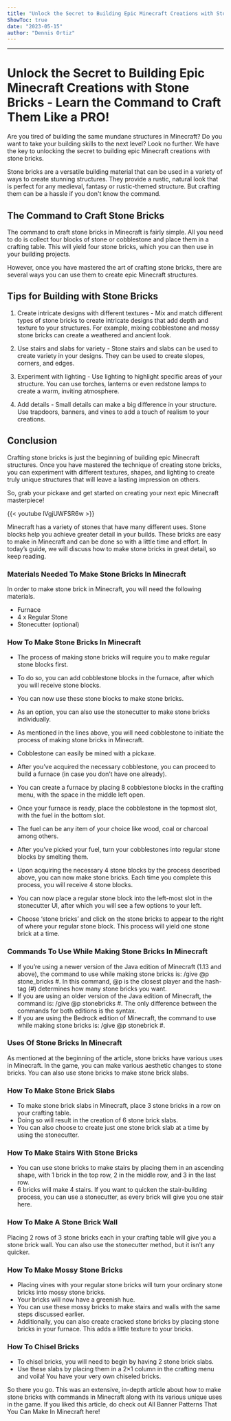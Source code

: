 ```yaml
---
title: "Unlock the Secret to Building Epic Minecraft Creations with Stone Bricks - Learn the Command to Craft Them Like a PRO!"
ShowToc: true 
date: "2023-05-15"
author: "Dennis Ortiz"
---
```

*****
# Unlock the Secret to Building Epic Minecraft Creations with Stone Bricks - Learn the Command to Craft Them Like a PRO!

Are you tired of building the same mundane structures in Minecraft? Do you want to take your building skills to the next level? Look no further. We have the key to unlocking the secret to building epic Minecraft creations with stone bricks.

Stone bricks are a versatile building material that can be used in a variety of ways to create stunning structures. They provide a rustic, natural look that is perfect for any medieval, fantasy or rustic-themed structure. But crafting them can be a hassle if you don't know the command.

## The Command to Craft Stone Bricks

The command to craft stone bricks in Minecraft is fairly simple. All you need to do is collect four blocks of stone or cobblestone and place them in a crafting table. This will yield four stone bricks, which you can then use in your building projects.

However, once you have mastered the art of crafting stone bricks, there are several ways you can use them to create epic Minecraft structures.

## Tips for Building with Stone Bricks

1. Create intricate designs with different textures - Mix and match different types of stone bricks to create intricate designs that add depth and texture to your structures. For example, mixing cobblestone and mossy stone bricks can create a weathered and ancient look.

2. Use stairs and slabs for variety - Stone stairs and slabs can be used to create variety in your designs. They can be used to create slopes, corners, and edges.

3. Experiment with lighting - Use lighting to highlight specific areas of your structure. You can use torches, lanterns or even redstone lamps to create a warm, inviting atmosphere.

4. Add details - Small details can make a big difference in your structure. Use trapdoors, banners, and vines to add a touch of realism to your creations.

## Conclusion

Crafting stone bricks is just the beginning of building epic Minecraft structures. Once you have mastered the technique of creating stone bricks, you can experiment with different textures, shapes, and lighting to create truly unique structures that will leave a lasting impression on others.

So, grab your pickaxe and get started on creating your next epic Minecraft masterpiece!

{{< youtube lVgjUWFSR6w >}} 



Minecraft has a variety of stones that have many different uses. Stone blocks help you achieve greater detail in your builds. These bricks are easy to make in Minecraft and can be done so with a little time and effort. In today’s guide, we will discuss how to make stone bricks in great detail, so keep reading.
 
### Materials Needed To Make Stone Bricks In Minecraft
 
In order to make stone brick in Minecraft, you will need the following materials.
 
- Furnace
 - 4 x Regular Stone
 - Stonecutter (optional)

 
### How To Make Stone Bricks In Minecraft
 
- The process of making stone bricks will require you to make regular stone blocks first.
 - To do so, you can add cobblestone blocks in the furnace, after which you will receive stone blocks.
 - You can now use these stone blocks to make stone bricks.
 - As an option, you can also use the stonecutter to make stone bricks individually.
 - As mentioned in the lines above, you will need cobblestone to initiate the process of making stone bricks in Minecraft.
 - Cobblestone can easily be mined with a pickaxe.
 - After you’ve acquired the necessary cobblestone, you can proceed to build a furnace (in case you don’t have one already).
 - You can create a furnace by placing 8 cobblestone blocks in the crafting menu, with the space in the middle left open.
 - Once your furnace is ready, place the cobblestone in the topmost slot, with the fuel in the bottom slot.
 - The fuel can be any item of your choice like wood, coal or charcoal among others.
 - After you’ve picked your fuel, turn your cobblestones into regular stone blocks by smelting them.

 

 
- Upon acquiring the necessary 4 stone blocks by the process described above, you can now make stone bricks. Each time you complete this process, you will receive 4 stone blocks.
 - You can now place a regular stone block into the left-most slot in the stonecutter UI, after which you will see a few options to your left.
 - Choose ‘stone bricks’ and click on the stone bricks to appear to the right of where your regular stone block. This process will yield one stone brick at a time.

 
### Commands To Use While Making Stone Bricks In Minecraft
 
- If you’re using a newer version of the Java edition of Minecraft (1.13 and above), the command to use while making stone bricks is: /give @p stone_bricks #. In this command, @p is the closest player and the hash-tag (#) determines how many stone bricks you want.
 - If you are using an older version of the Java edition of Minecraft, the command is: /give @p stonebricks #. The only difference between the commands for both editions is the syntax.
 - If you are using the Bedrock edition of Minecraft, the command to use while making stone bricks is: /give @p stonebrick #.

 
### Uses Of Stone Bricks In Minecraft
 
As mentioned at the beginning of the article, stone bricks have various uses in Minecraft. In the game, you can make various aesthetic changes to stone bricks. You can also use stone bricks to make stone brick slabs.
 
### How To Make Stone Brick Slabs
 
- To make stone brick slabs in Minecraft, place 3 stone bricks in a row on your crafting table.
 - Doing so will result in the creation of 6 stone brick slabs.
 - You can also choose to create just one stone brick slab at a time by using the stonecutter.

 
### How To Make Stairs With Stone Bricks
 
- You can use stone bricks to make stairs by placing them in an ascending shape, with 1 brick in the top row, 2 in the middle row, and 3 in the last row.
 - 6 bricks will make 4 stairs. If you want to quicken the stair-building process, you can use a stonecutter, as every brick will give you one stair here.

 
### How To Make A Stone Brick Wall
 
Placing 2 rows of 3 stone bricks each in your crafting table will give you a stone brick wall. You can also use the stonecutter method, but it isn’t any quicker.
 
### How To Make Mossy Stone Bricks
 
- Placing vines with your regular stone bricks will turn your ordinary stone bricks into mossy stone bricks.
 - Your bricks will now have a greenish hue.
 - You can use these mossy bricks to make stairs and walls with the same steps discussed earlier.
 - Additionally, you can also create cracked stone bricks by placing stone bricks in your furnace. This adds a little texture to your bricks.

 
### How To Chisel Bricks
 
- To chisel bricks, you will need to begin by having 2 stone brick slabs.
 - Use these slabs by placing them in a 2×1 column in the crafting menu and voila! You have your very own chiseled bricks.

 
So there you go. This was an extensive, in-depth article about how to make stone bricks with commands in Minecraft along with its various unique uses in the game. If you liked this article, do check out All Banner Patterns That You Can Make In Minecraft here!




